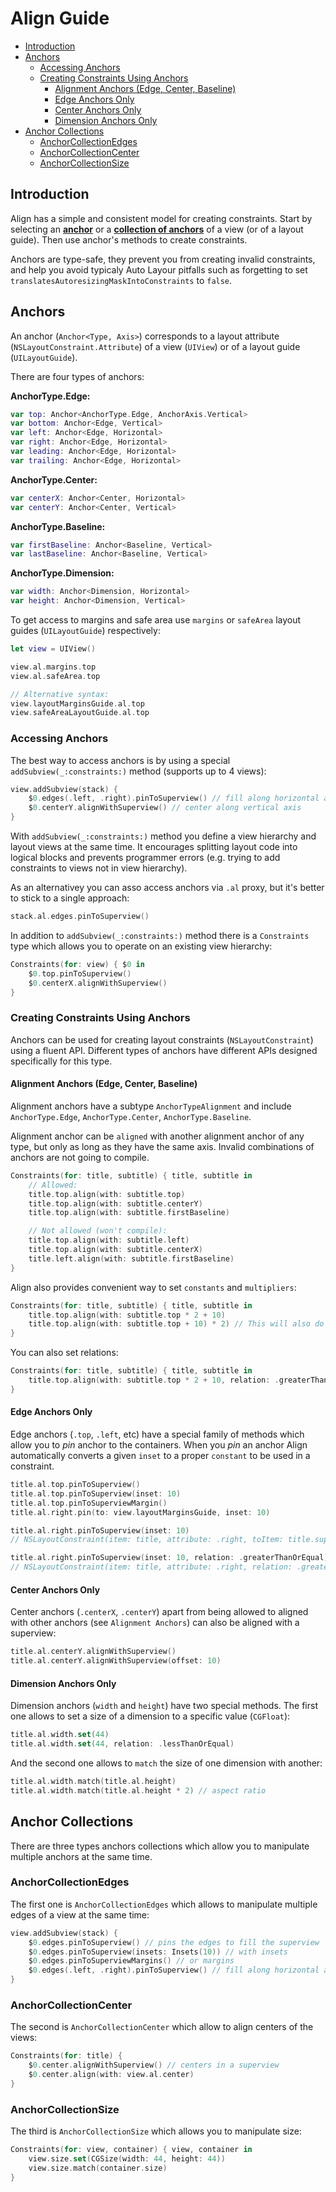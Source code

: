 # Align Guide

- [Introduction](#introduction)
- [Anchors](#anchors)
  * [Accessing Anchors](#accessing-anchors)
  * [Creating Constraints Using Anchors](#creating-constraints-using-anchors)
    + [Alignment Anchors (Edge, Center, Baseline)](#alignment-anchors--edge--center--baseline-)
    + [Edge Anchors Only](#edge-anchors-only)
    + [Center Anchors Only](#center-anchors-only)
    + [Dimension Anchors Only](#dimension-anchors-only)
- [Anchor Collections](#anchor-collections)
  * [AnchorCollectionEdges](#anchorcollectionedges)
  * [AnchorCollectionCenter](#anchorcollectioncenter)
  * [AnchorCollectionSize](#anchorcollectionsize)

## Introduction

Align has a simple and consistent model for creating constraints. Start by selecting an [**anchor**](#anchors) or a [**collection of anchors**](#anchor-collections) of a view (or of a layout guide). Then use anchor's methods to create constraints.

Anchors are type-safe, they prevent you from creating invalid constraints, and help you avoid typicaly Auto Layour pitfalls such as forgetting to set `translatesAutoresizingMaskIntoConstraints` to `false`.

## Anchors

An anchor (`Anchor<Type, Axis>`) corresponds to a layout attribute (`NSLayoutConstraint.Attribute`) of a view (`UIView`) or of a layout guide (`UILayoutGuide`).

There are four types of anchors:

**AnchorType.Edge:**

```swift
var top: Anchor<AnchorType.Edge, AnchorAxis.Vertical>
var bottom: Anchor<Edge, Vertical>
var left: Anchor<Edge, Horizontal>
var right: Anchor<Edge, Horizontal>
var leading: Anchor<Edge, Horizontal>
var trailing: Anchor<Edge, Horizontal>
```

**AnchorType.Center:**

```swift
var centerX: Anchor<Center, Horizontal>
var centerY: Anchor<Center, Vertical>
```

**AnchorType.Baseline:**

```swift
var firstBaseline: Anchor<Baseline, Vertical>
var lastBaseline: Anchor<Baseline, Vertical>
```

**AnchorType.Dimension:**

```swift
var width: Anchor<Dimension, Horizontal>
var height: Anchor<Dimension, Vertical>
```

To get access to margins and safe area use `margins` or `safeArea` layout guides (`UILayoutGuide`) respectively:

```swift
let view = UIView()

view.al.margins.top
view.al.safeArea.top

// Alternative syntax:
view.layoutMarginsGuide.al.top
view.safeAreaLayoutGuide.al.top
```

### Accessing Anchors

The best way to access anchors is by using a special `addSubview(_:constraints:)` method (supports up to 4 views):

```swift
view.addSubview(stack) {
    $0.edges(.left, .right).pinToSuperview() // fill along horizontal axis
    $0.centerY.alignWithSuperview() // center along vertical axis
}
```

With `addSubview(_:constraints:)` method you define a view hierarchy and layout views at the same time. It encourages splitting layout code into logical blocks and prevents programmer errors (e.g. trying to add constraints to views not in view hierarchy). 

As an alternativey you can asso access anchors via `.al` proxy, but it's better to stick to a single approach:

```swift
stack.al.edges.pinToSuperview()
```

In addition to `addSubview(_:constraints:)` method there is a `Constraints` 
type which allows you to operate on an existing view hierarchy:

```swift
Constraints(for: view) { $0 in
    $0.top.pinToSuperview()
    $0.centerX.alignWithSuperview()
}
```

### Creating Constraints Using Anchors

Anchors can be used for creating layout constraints (`NSLayoutConstraint`) using a fluent API. Different types of anchors have different APIs designed specifically for this type.

#### Alignment Anchors (Edge, Center, Baseline)

Alignment anchors have a subtype `AnchorTypeAlignment` and include `AnchorType.Edge`, `AnchorType.Center`, `AnchorType.Baseline`.

Alignment anchor can be `aligned` with another alignment anchor of any type, but only as long as they have the same axis. Invalid combinations of anchors are not going to compile.

```swift
Constraints(for: title, subtitle) { title, subtitle in
    // Allowed:
    title.top.align(with: subtitle.top)
    title.top.align(with: subtitle.centerY)
    title.top.align(with: subtitle.firstBaseline)

    // Not allowed (won't compile):
    title.top.align(with: subtitle.left)
    title.top.align(with: subtitle.centerX)
    title.left.align(with: subtitle.firstBaseline)
}
```

Align also provides convenient way to set `constants` and `multipliers`:

```swift
Constraints(for: title, subtitle) { title, subtitle in
    title.top.align(with: subtitle.top * 2 + 10)
    title.top.align(with: subtitle.top + 10) * 2) // This will also do the right thing
}
```

You can also set relations:

```swift
Constraints(for: title, subtitle) { title, subtitle in
    title.top.align(with: subtitle.top * 2 + 10, relation: .greaterThanOrEqual)
}
```

#### Edge Anchors Only

Edge anchors (`.top`, `.left`, etc) have a special family of methods which allow you to *pin* anchor to the containers. When you *pin* an anchor Align automatically converts a given `inset` to a proper `constant` to be used in a constraint.

```swift
title.al.top.pinToSuperview()
title.al.top.pinToSuperview(inset: 10)
title.al.top.pinToSuperviewMargin()
title.al.right.pin(to: view.layoutMarginsGuide, inset: 10)

title.al.right.pinToSuperview(inset: 10)
// NSLayoutConstraint(item: title, attribute: .right, toItem: title.superview!, attribute: .right, constant: -10)

title.al.right.pinToSuperview(inset: 10, relation: .greaterThanOrEqual)
// NSLayoutConstraint(item: title, attribute: .right, relation: .greaterThanOrEqual toItem: title.superview!, attribute: .right, constant: -10)
```

#### Center Anchors Only

Center anchors (`.centerX`, `.centerY`) apart from being allowed to aligned with other anchors (see `Alignment Anchors`) can also be aligned with a superview:

```swift
title.al.centerY.alignWithSuperview()
title.al.centerY.alignWithSuperview(offset: 10)
```

#### Dimension Anchors Only

Dimension anchors (`width` and `height`) have two special methods. The first one allows to set a size of a dimension to a specific value (`CGFloat`):

```swift
title.al.width.set(44)
title.al.width.set(44, relation: .lessThanOrEqual)
```

And the second one allows to `match` the size of one dimension with another:

```swift
title.al.width.match(title.al.height)
title.al.width.match(title.al.height * 2) // aspect ratio
```

## Anchor Collections

There are three types anchors collections which allow you to manipulate multiple anchors at the same time.

### AnchorCollectionEdges

The first one is `AnchorCollectionEdges` which allows to manipulate multiple edges of a view at the same time:

```swift
view.addSubview(stack) {
    $0.edges.pinToSuperview() // pins the edges to fill the superview
    $0.edges.pinToSuperview(insets: Insets(10)) // with insets
    $0.edges.pinToSuperviewMargins() // or margins
    $0.edges(.left, .right).pinToSuperview() // fill along horizontal axis
}
```

### AnchorCollectionCenter

The second is `AnchorCollectionCenter` which allow to align centers of the views:

```swift
Constraints(for: title) {
    $0.center.alignWithSuperview() // centers in a superview
    $0.center.align(with: view.al.center)
}
```

### AnchorCollectionSize

The third is `AnchorCollectionSize` which allows you to manipulate size:

```swift
Constraints(for: view, container) { view, container in
    view.size.set(CGSize(width: 44, height: 44))
    view.size.match(container.size)
}
```
